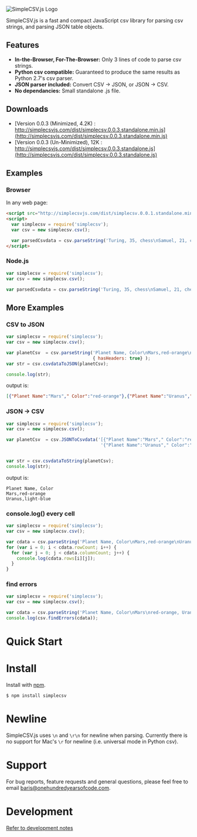 ![SimpleCSV.js Logo](http://simplecsvjs.com/simplecsv.png)

SimpleCSV.js is a fast and compact JavaScript csv library for parsing csv strings, and parsing JSON table objects.

## Features ##

* **In-the-Browser, For-The-Browser:** Only 3 lines of code to parse csv strings. 
* **Python csv compatible:** Guaranteed to produce the same results as Python 2.7's csv parser. 
* **JSON parser included:** Convert CSV -> JSON, or JSON -> CSV.
* **No dependancies:** Small standalone .js file. 

## Downloads ##

* [Version 0.0.3 (Minimized, 4.2K) : http://simplecsvjs.com/dist/simplecsv.0.0.3.standalone.min.js](http://simplecsvjs.com/dist/simplecsv.0.0.3.standalone.min.js)
* [Version 0.0.3 (Un-Minimized), 12K : http://simplecsvjs.com/dist/simplecsv.0.0.3.standalone.js](http://simplecsvjs.com/dist/simplecsv.0.0.3.standalone.js)

## Examples ##

### Browser ###

In any web page:
```html
<script src="http://simplecsvjs.com/dist/simplecsv.0.0.1.standalone.min.js"></script>
<script>
  var simplecsv = require('simplecsv');
  var csv = new simplecsv.csv();

  var parsedCsvdata = csv.parseString('Turing, 35, chess\nSamuel, 21, checkers');
</script>
```

### Node.js ###

```js
var simplecsv = require('simplecsv');
var csv = new simplecsv.csv();

var parsedCsvdata = csv.parseString('Turing, 35, chess\nSamuel, 21, checkers');
```

## More Examples ##


### CSV to JSON ###

```js
var simplecsv = require('simplecsv');
var csv = new simplecsv.csv();

var planetCsv  = csv.parseString('Planet Name, Color\nMars,red-orange\nUranus,light-blue',
                                 { hasHeaders: true} );
var str = csv.csvdataToJSON(planetCsv);

console.log(str);
```

output is:
```json
[{"Planet Name":"Mars"," Color":"red-orange"},{"Planet Name":"Uranus"," Color":"light-blue"}]
```

### JSON -> CSV ###
```js
var simplecsv = require('simplecsv');
var csv = new simplecsv.csv();

var planetCsv  = csv.JSONToCsvdata('[{"Planet Name":"Mars"," Color":"red-orange"},' +
                                    '{"Planet Name":"Uranus"," Color":"light-blue"}]');


var str = csv.csvdataToString(planetCsv);
console.log(str);
```

output is:
```
Planet Name, Color
Mars,red-orange
Uranus,light-blue
```

### console.log() every cell ###

```js
var simplecsv = require('simplecsv');
var csv = new simplecsv.csv();

var cdata = csv.parseString('Planet Name, Color\nMars,red-orange\nUranus,light-blue', { hasHeaders: true });
for (var i = 0; i < cdata.rowCount; i++) {
  for (var j = 0; j < cdata.columnCount; j++) {
    console.log(cdata.rows[i][j]);
  }
}
```

### find errors ###

```js
var simplecsv = require('simplecsv');
var csv = new simplecsv.csv();

var cdata = csv.parseString('Planet Name, Color\nMars\nred-orange, Uranus,light-blue', { hasHeaders: true });
console.log(csv.findErrors(cdata));
```

# Quick Start #

# Install #

Install with [npm](https://www.npmjs.com/).

~~~
$ npm install simplecsv
~~~

# Newline #

SimpleCSV.js uses `\n` and `\r\n` for newline when parsing. Currently there is no support for Mac's `\r` for newline (i.e. universal mode in Python csv). 

# Support #

For bug reports, feature requests and general questions, please feel free to email baris@onehundredyearsofcode.com.

# Development #
[Refer to development notes](/CONTRIBUTING.md)
